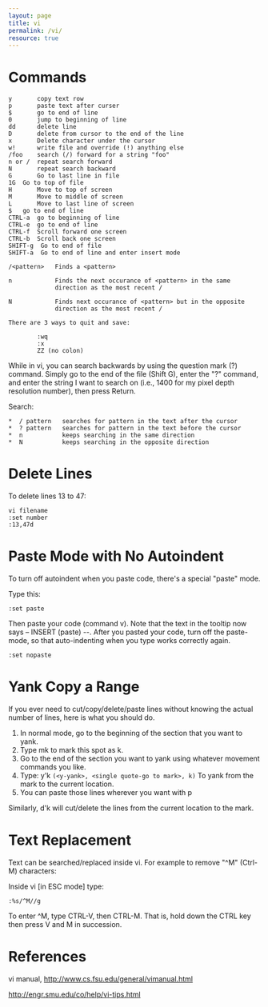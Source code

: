 ```yaml
---
layout: page
title: vi
permalink: /vi/
resource: true
---
```


# Commands

```
y       copy text row 
p       paste text after curser
$       go to end of line
0       jump to beginning of line
dd      delete line
D       delete from cursor to the end of the line
x       Delete character under the cursor
w!      write file and override (!) anything else
/foo    search (/) forward for a string "foo"
n or /  repeat search forward
N       repeat search backward
G       Go to last line in file
1G	Go to top of file
H       Move to top of screen
M       Move to middle of screen
L       Move to last line of screen
$	go to end of line
CTRL-a  go to beginning of line
CTRL-e  go to end of line
CTRL-f	Scroll forward one screen
CTRL-b  Scroll back one screen
SHIFT-g  Go to end of file
SHIFT-a  Go to end of line and enter insert mode

/<pattern>   Finds a <pattern>

n            Finds the next occurance of <pattern> in the same 
             direction as the most recent /

N            Finds next occurance of <pattern> but in the opposite
             direction as the most recent /

There are 3 ways to quit and save:

        :wq
        :x
        ZZ (no colon)

```

While in vi, you can search backwards by using the question mark (?) command. Simply go to the end of the file (Shift G), enter the "?" command, and enter the string I want to search on (i.e., 1400 for my pixel depth resolution number), then press Return.


Search:

```
*  / pattern   searches for pattern in the text after the cursor
*  ? pattern   searches for pattern in the text before the cursor
*  n           keeps searching in the same direction
*  N           keeps searching in the opposite direction
```

# Delete Lines

To delete lines 13 to 47:

```
vi filename
:set number
:13,47d
```

# Paste Mode with No Autoindent

To turn off autoindent when you paste code, there's a special "paste" mode.

Type this:

```
:set paste
```

Then paste your code (command v). Note that the text in the tooltip now says – INSERT (paste) --.
After you pasted your code, turn off the paste-mode, so that auto-indenting when you type works correctly again.

```
:set nopaste
```

# Yank Copy a Range

If you ever need to cut/copy/delete/paste lines without knowing the actual number of lines, here is what you should do.

1. In normal mode, go to the beginning of the section that you want to yank.
2. Type mk to mark this spot as k.
3. Go to the end of the section you want to yank using whatever movement commands you like.
4. Type: y'k ``(<y-yank>, <single quote-go to mark>, k)`` To yank from the mark to the current location.
5. You can paste those lines wherever you want with p

Similarly, d'k will cut/delete the lines from the current location to the mark.

# Text Replacement

Text can be searched/replaced inside vi. For example to remove "^M" (Ctrl-M) characters:

Inside vi [in ESC mode] type: 

```
:%s/^M//g
```
To enter ^M, type CTRL-V, then CTRL-M. That is, hold down the CTRL key then press V and M in succession.

# References

vi manual, http://www.cs.fsu.edu/general/vimanual.html

http://engr.smu.edu/co/help/vi-tips.html

